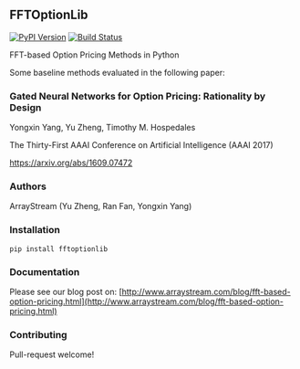 ## FFTOptionLib

[![PyPI Version](https://img.shields.io/pypi/v/fftoptionlib.svg)](https://pypi.python.org/pypi/fftoptionlib) [![Build Status](https://travis-ci.org/arraystream/fftoptionlib.svg?branch=master)](https://travis-ci.org/arraystream/fftoptionlib)

FFT-based Option Pricing Methods in Python

Some baseline methods evaluated in the following paper: 

### Gated Neural Networks for Option Pricing: Rationality by Design

Yongxin Yang, Yu Zheng, Timothy M. Hospedales

The Thirty-First AAAI Conference on Artificial Intelligence (AAAI 2017)

https://arxiv.org/abs/1609.07472

### Authors

ArrayStream (Yu Zheng, Ran Fan, Yongxin Yang)

### Installation
```pip install fftoptionlib```

### Documentation

Please see our blog post on: [http://www.arraystream.com/blog/fft-based-option-pricing.html](http://www.arraystream.com/blog/fft-based-option-pricing.html)

### Contributing

Pull-request welcome!
